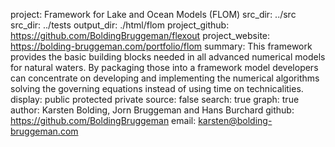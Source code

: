 project: Framework for Lake and Ocean Models (FLOM)
src_dir: ../src
src_dir: ../tests
output_dir: ./html/flom
project_github: https://github.com/BoldingBruggeman/flexout
project_website: https://bolding-bruggeman.com/portfolio/flom
summary: This framework provides the basic building blocks needed in all advanced numerical models for natural waters. By packaging those into a framework model developers can concentrate on developing and implementing the numerical algorithms solving the governing equations instead of using time on technicalities.
display: public
         protected
         private
source: false
search: true
graph: true
author: Karsten Bolding, Jorn Bruggeman and Hans Burchard
github: https://github.com/BoldingBruggeman
email: karsten@bolding-bruggeman.com

